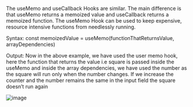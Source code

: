 The useMemo and useCallback Hooks are similar. The main difference is that useMemo returns a memoized value and useCallback returns a memoized function.
The useMemo Hook can be used to keep expensive, resource intensive functions from needlessly running.

Syntax:
const memoizedValue = useMemo(functionThatReturnsValue, arrayDependencies)

Output: Now in the above example, we have used the user memo hook, here the function that returns the value i.e square is passed inside the useMemo and inside the array dependencies, 
we have used the number as the square will run only when the number changes. If we increase the counter and the number remains the same in the input field the square doesn’t run again

![image](https://github.com/user-attachments/assets/4ad91891-486d-431b-9946-e8bd990ae744)
